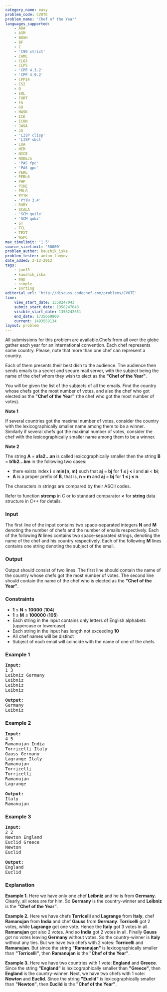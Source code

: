 ```yaml
---
category_name: easy
problem_code: CVOTE
problem_name: 'Chef of the Year'
languages_supported:
    - ADA
    - ASM
    - BASH
    - BF
    - C
    - 'C99 strict'
    - CAML
    - CLOJ
    - CLPS
    - 'CPP 4.3.2'
    - 'CPP 4.9.2'
    - CPP14
    - CS2
    - D
    - ERL
    - FORT
    - FS
    - GO
    - HASK
    - ICK
    - ICON
    - JAVA
    - JS
    - 'LISP clisp'
    - 'LISP sbcl'
    - LUA
    - NEM
    - NICE
    - NODEJS
    - 'PAS fpc'
    - 'PAS gpc'
    - PERL
    - PERL6
    - PHP
    - PIKE
    - PRLG
    - PYTH
    - 'PYTH 3.4'
    - RUBY
    - SCALA
    - 'SCM guile'
    - 'SCM qobi'
    - ST
    - TCL
    - TEXT
    - WSPC
max_timelimit: '1.5'
source_sizelimit: '50000'
problem_author: kaushik_iska
problem_tester: anton_lunyov
date_added: 3-12-2012
tags:
    - jan13
    - kaushik_iska
    - map
    - simple
    - sorting
editorial_url: 'http://discuss.codechef.com/problems/CVOTE'
time:
    view_start_date: 1358247043
    submit_start_date: 1358247043
    visible_start_date: 1358242651
    end_date: 1735669800
    current: 1493558134
layout: problem
---
```

All submissions for this problem are available.Chefs from all over the globe gather each year for an international convention. Each chef represents some country. Please, note that more than one chef can represent a country.

Each of them presents their best dish to the audience. The audience then sends emails to a secret and secure mail server, with the subject being the name of the chef whom they wish to elect as the **"Chef of the Year"**.

You will be given the list of the subjects of all the emails. Find the country whose chefs got the most number of votes, and also the chef who got elected as the **"Chef of the Year"** (the chef who got the most number of votes).

**Note 1**

If several countries got the maximal number of votes, consider the country with the lexicographically smaller name among them to be a winner. Similarly if several chefs got the maximal number of votes, consider the chef with the lexicographically smaller name among them to be a winner.

**Note 2**

The string **A** = **a1a2...an** is called lexicographically smaller then the string **B** = **b1b2...bm** in the following two cases:

- there exists index **i** ≤ **min{n, m}** such that **aj** = **bj** for **1 ≤ j &lt; i** and **ai** &lt; **bi**;
- **A** is a proper prefix of **B**, that is, **n &lt; m** and **aj** = **bj** for **1 ≤ j ≤ n**.

The characters in strings are compared by their ASCII codes.

Refer to function **strcmp** in C or to standard comparator **&lt;** for **string** data structure in C++ for details.

### Input

The first line of the input contains two space-separated integers **N** and **M** denoting the number of chefs and the number of emails respectively. Each of the following **N** lines contains two space-separated strings, denoting the name of the chef and his country respectively. Each of the following **M** lines contains one string denoting the subject of the email.

### Output

Output should consist of two lines. The first line should contain the name of the country whose chefs got the most number of votes. The second line should contain the name of the chef who is elected as the **"Chef of the Year"**.

### Constraints

- **1** ≤ **N** ≤ **10000** (**104**)
- **1** ≤ **M** ≤ **100000** (**105**)
- Each string in the input contains only letters of English alphabets (uppercase or lowercase)
- Each string in the input has length not exceeding **10**
- All chef names will be distinct
- Subject of each email will coincide with the name of one of the chefs

### Example 1

<pre>
<b>Input:</b>
1 3
Leibniz Germany
Leibniz
Leibniz
Leibniz

<b>Output:</b>
Germany
Leibniz
</pre>
### Example 2

<pre>
<b>Input:</b>
4 5
Ramanujan India
Torricelli Italy
Gauss Germany
Lagrange Italy
Ramanujan
Torricelli
Torricelli
Ramanujan
Lagrange

<b>Output:</b>
Italy
Ramanujan
</pre>
### Example 3

<pre>
<b>Input:</b>
2 2
Newton England
Euclid Greece
Newton
Euclid

<b>Output:</b>
England
Euclid
</pre>
### Explanation

**Example 1.** Here we have only one chef **Leibniz** and he is from **Germany**. Clearly, all votes are for him. So **Germany** is the country-winner and **Leibniz** is the **"Chef of the Year"**.

**Example 2.** Here we have chefs **Torricelli** and **Lagrange** from **Italy**, chef **Ramanujan** from **India** and chef **Gauss** from **Germany**. **Torricelli** got 2 votes, while **Lagrange** got one vote. Hence the **Italy** got 3 votes in all. **Ramanujan** got also 2 votes. And so **India** got 2 votes in all. Finally **Gauss** got no votes leaving **Germany** without votes. So the country-winner is **Italy** without any ties. But we have two chefs with 2 votes: **Torricelli** and **Ramanujan**. But since the string **"Ramanujan"** is lexicographically smaller than **"Torricelli"**, then **Ramanujan** is the **"Chef of the Year"**.

**Example 3.** Here we have two countries with 1 vote: **England** and **Greece**. Since the string **"England"** is lexicographically smaller than **"Greece"**, then **England** is the country-winner. Next, we have two chefs with 1 vote: **Newton** and **Euclid**. Since the string **"Euclid"** is lexicographically smaller than **"Newton"**, then **Euclid** is the **"Chef of the Year"**.
